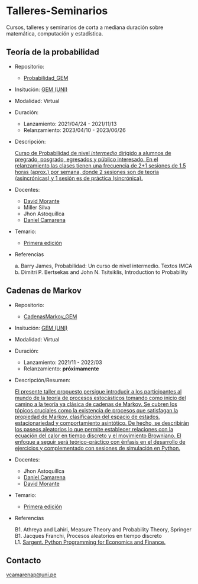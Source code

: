 # Talleres-Seminarios

Cursos, talleres y seminarios de corta a mediana duración sobre matemática, computación y estadística.



## Teoría de la probabilidad

- Repositorio: 
 
   - [Probabilidad_GEM](Probabilidad_GEM/)

- Insitución: [GEM (UNI)](https://www.facebook.com/GEMFCUNI)

- Modalidad: Virtual

- Duración: 

   - Lanzamiento: 2021/04/24 - 2021/11/13
   - Relanzamiento: 2023/04/10 - 2023/06/26

- Descripción: 
   
   [Curso de Probabilidad de nivel *intermedio* dirigido a alumnos de pregrado, posgrado, egresados y público interesado. En el relanzamiento las clases tienen una frecuencia de 2+1 sesiones de 1.5 horas (aprox.) por semana, donde 2 sesiones son de teoría (asincrónicas) y 1 sesión es de práctica (sincrónica).](https://www.facebook.com/GEMFCUNI/posts/pfbid025QnWHQb9F6HdTH8HNZiqf6SL1T19WXqCrdWwm41ccxiccLfUUBca9czd3AtG4Z3ul)

- Docentes: 

   - [David Morante](https://github.com/Dlay05)
   - Miller Silva
   - Jhon Astoquillca
   - [Daniel Camarena](https://github.com/DanielCamarena)

- Temario:

   - [Primera edición](https://drive.google.com/file/d/17OO3J11IpbBZYR6gERC-9_4Fh7VSzvHp/view?usp=share_link)
   
- Referencias
   
   a. Barry James, Probabilidad: Un curso de nivel intermedio. Textos IMCA <br>
   b. Dimitri P. Bertsekas and John N. Tsitsiklis, Introduction to Probability <br>


## Cadenas de Markov

- Repositorio: 
 
   - [CadenasMarkov_GEM](CadenasMarkov_GEM/)

- Insitución: [GEM (UNI)](https://www.facebook.com/GEMFCUNI)

- Modalidad: Virtual

- Duración: 

   - Lanzamiento: 2021/11 - 2022/03
   - Relanzamiento: **próximamente**

- Descripción/Resumen: 
   
   [El presente taller propuesto persigue introducir a los participantes al mundo de la teoría de procesos estocásticos tomando como inicio del camino a la teoría ya clásica de cadenas de Markov. Se cubren los tópicos cruciales como la existencia de procesos que satisfagan la propiedad de Markov, clasificación del espacio de estados, estacionariedad y comportamiento asintótico. De hecho, se describirán los paseos aleatorios lo que permite establecer relaciones con la ecuación del calor en tiempo discreto y el movimiento Browniano. El enfoque a seguir será teórico-práctico con énfasis en el desarrollo de ejercicios y complementado con sesiones de simulación en Python.](https://www.facebook.com/GEMFCUNI/posts/pfbid0axQFuTPstJ6ErGkQgcYCQp5dgt2Kmou9Fp5NiwwxVtvVmohyUActGWZn4QP8cFAEl)

- Docentes: 

   - Jhon Astoquillca
   - [Daniel Camarena](https://github.com/DanielCamarena)
   - [David Morante](https://github.com/Dlay05)
 
- Temario:

   - [Primera edición](https://drive.google.com/file/d/1UlCFuK2Tdc7fmFs4SE6qoFF_5qrAV78V/view?usp=share_link)
   
- Referencias
   
   B1. Athreya and Lahiri, Measure Theory and Probability Theory, Springer <br>
   B1. Jacques Franchi, Procesos aleatorios en tiempo discreto <br>
   L1. [Sargent. Python Programming for Economics and Finance.](https://python-programming.quantecon.org/intro.html) <br>


## Contacto

vcamarenap@uni.pe
